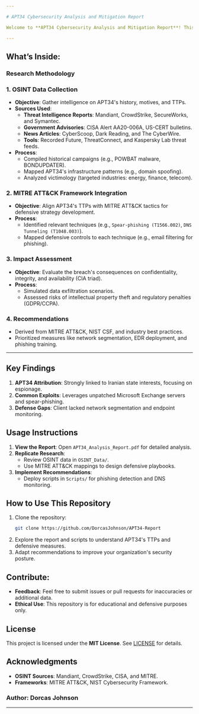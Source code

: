 ```yaml
---

# APT34 Cybersecurity Analysis and Mitigation Report

Welcome to **APT34 Cybersecurity Analysis and Mitigation Report**! This repository contains a comprehensive report and supporting materials detailing the analysis of **APT34 (OilRig)**, a state-sponsored cyber threat group linked to Iran. The report evaluates the group's tactics, techniques, and procedures (TTPs), assesses the impact of a simulated breach on a client organization, and provides actionable recommendations for mitigating future attacks.  

---
```


## What’s Inside:

### Research Methodology  

### 1. **OSINT Data Collection**  
- **Objective**: Gather intelligence on APT34's history, motives, and TTPs.  
- **Sources Used**:  
  - **Threat Intelligence Reports**: Mandiant, CrowdStrike, SecureWorks, and Symantec.  
  - **Government Advisories**: CISA Alert AA20-006A, US-CERT bulletins.  
  - **News Articles**: CyberScoop, Dark Reading, and The CyberWire.  
  - **Tools**: Recorded Future, ThreatConnect, and Kaspersky Lab threat feeds.  
- **Process**:  
  - Compiled historical campaigns (e.g., POWBAT malware, BONDUPDATER).  
  - Mapped APT34's infrastructure patterns (e.g., domain spoofing).  
  - Analyzed victimology (targeted industries: energy, finance, telecom).  

### 2. **MITRE ATT&CK Framework Integration**  
- **Objective**: Align APT34's TTPs with MITRE ATT&CK tactics for defensive strategy development.  
- **Process**:  
  - Identified relevant techniques (e.g., `Spear-phishing (T1566.002)`, `DNS Tunneling (T1048.003)`).  
  - Mapped defensive controls to each technique (e.g., email filtering for phishing).  

### 3. **Impact Assessment**  
- **Objective**: Evaluate the breach's consequences on confidentiality, integrity, and availability (CIA triad).  
- **Process**:  
  - Simulated data exfiltration scenarios.  
  - Assessed risks of intellectual property theft and regulatory penalties (GDPR/CCPA).  

### 4. **Recommendations**  
- Derived from MITRE ATT&CK, NIST CSF, and industry best practices.  
- Prioritized measures like network segmentation, EDR deployment, and phishing training.  

---

## Key Findings  
1. **APT34 Attribution**: Strongly linked to Iranian state interests, focusing on espionage.  
2. **Common Exploits**: Leverages unpatched Microsoft Exchange servers and spear-phishing.  
3. **Defense Gaps**: Client lacked network segmentation and endpoint monitoring.  

## Usage Instructions  
1. **View the Report**: Open `APT34_Analysis_Report.pdf` for detailed analysis.  
2. **Replicate Research**:  
   - Review OSINT data in `OSINT_Data/`.  
   - Use MITRE ATT&CK mappings to design defensive playbooks.  
3. **Implement Recommendations**:  
   - Deploy scripts in `Scripts/` for phishing detection and DNS monitoring.  

## **How to Use This Repository**  
1. Clone the repository:  
   ```bash  
   git clone https://github.com/DorcasJohnson/APT34-Report
   ```
2. Explore the report and scripts to understand APT34's TTPs and defensive measures.  
3. Adapt recommendations to improve your organization's security posture.  


## Contribute:
- **Feedback**: Feel free to submit issues or pull requests for inaccuracies or additional data.  
- **Ethical Use**: This repository is for educational and defensive purposes only.  

## License  
This project is licensed under the **MIT License**. See [LICENSE](LICENSE) for details.  

## Acknowledgments  
- **OSINT Sources**: Mandiant, CrowdStrike, CISA, and MITRE.  
- **Frameworks**: MITRE ATT&CK, NIST Cybersecurity Framework.  


### Author: Dorcas Johnson
---
